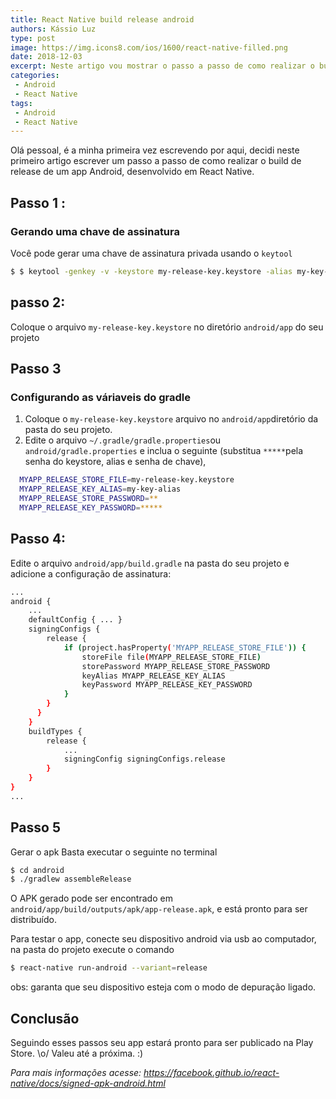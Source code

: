 ```yaml
---
title: React Native build release android
authors: Kássio Luz
type: post
image: https://img.icons8.com/ios/1600/react-native-filled.png
date: 2018-12-03
excerpt: Neste artigo vou mostrar o passo a passo de como realizar o build de release android no react-native.
categories:
 - Android
 - React Native
tags:
 - Android
 - React Native
---
```


Olá pessoal, é a minha primeira vez escrevendo por aqui, decidi neste primeiro artigo escrever um passo a passo de como realizar o 
build de release de um app Android, desenvolvido em React Native.

## Passo 1 :

### Gerando uma chave de assinatura
Você pode gerar uma chave de assinatura privada usando o `keytool`
 ```sh
$ $ keytool -genkey -v -keystore my-release-key.keystore -alias my-key-alias -keyalg RSA -keysize 2048 -validity 10000
```

## passo 2: 

Coloque o arquivo `my-release-key.keystore`
no diretório `android/app` do seu projeto

## Passo 3
### Configurando as váriaveis do gradle

1.  Coloque o `my-release-key.keystore` arquivo no `android/app`diretório da pasta do seu projeto.
2.  Edite o arquivo `~/.gradle/gradle.properties`ou `android/gradle.properties` e inclua o seguinte (substitua `*****`pela senha do keystore, alias e senha de chave),

```sh
  MYAPP_RELEASE_STORE_FILE=my-release-key.keystore
  MYAPP_RELEASE_KEY_ALIAS=my-key-alias
  MYAPP_RELEASE_STORE_PASSWORD=**
  MYAPP_RELEASE_KEY_PASSWORD=*****
```

## Passo 4: 
Edite o arquivo `android/app/build.gradle` na pasta do seu projeto e adicione a configuração de assinatura:

```sh
...
android {
    ...
    defaultConfig { ... }
    signingConfigs {
        release {
            if (project.hasProperty('MYAPP_RELEASE_STORE_FILE')) {
                storeFile file(MYAPP_RELEASE_STORE_FILE)
                storePassword MYAPP_RELEASE_STORE_PASSWORD
                keyAlias MYAPP_RELEASE_KEY_ALIAS
                keyPassword MYAPP_RELEASE_KEY_PASSWORD
            }
        }
      }
    }
    buildTypes {
        release {
            ...
            signingConfig signingConfigs.release
        }
    }
}
...
```
## Passo 5
Gerar o apk
Basta executar o seguinte no terminal
```sh
$ cd android
$ ./gradlew assembleRelease
```
O APK gerado pode ser encontrado em  `android/app/build/outputs/apk/app-release.apk`, e está pronto para ser distribuído.

Para testar o app, conecte seu dispositivo android via usb ao computador, na pasta do projeto execute o comando

```sh
$ react-native run-android --variant=release
```

obs: garanta que seu dispositivo esteja com o modo de depuração ligado. 

## Conclusão
Seguindo esses passos seu app estará pronto para ser publicado na Play Store. \o/
Valeu até a próxima. :)

*Para mais informações acesse:
https://facebook.github.io/react-native/docs/signed-apk-android.html*
